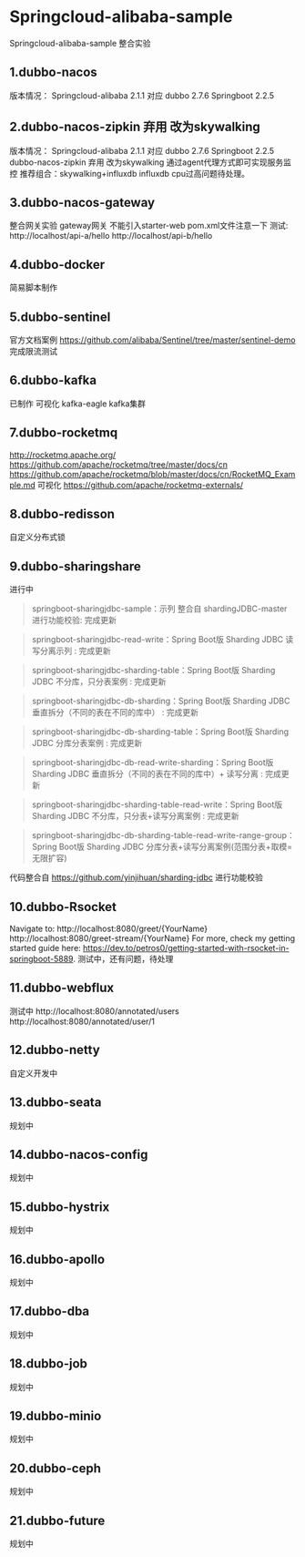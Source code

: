 # Springcloud-alibaba-sample
Springcloud-alibaba-sample 整合实验
## 1.dubbo-nacos
版本情况：
Springcloud-alibaba 2.1.1 对应 dubbo 2.7.6 Springboot 2.2.5 
## 2.dubbo-nacos-zipkin 弃用 改为skywalking 
版本情况：
Springcloud-alibaba 2.1.1 对应 dubbo 2.7.6 Springboot 2.2.5
dubbo-nacos-zipkin 弃用 改为skywalking  通过agent代理方式即可实现服务监控
推荐组合：skywalking+influxdb
influxdb cpu过高问题待处理。
## 3.dubbo-nacos-gateway
整合网关实验
gateway网关 不能引入starter-web pom.xml文件注意一下
测试:
http://localhost/api-a/hello
http://localhost/api-b/hello
## 4.dubbo-docker
简易脚本制作

## 5.dubbo-sentinel
官方文档案例
https://github.com/alibaba/Sentinel/tree/master/sentinel-demo
完成限流测试
## 6.dubbo-kafka
已制作
可视化
kafka-eagle
kafka集群
## 7.dubbo-rocketmq
http://rocketmq.apache.org/
https://github.com/apache/rocketmq/tree/master/docs/cn
https://github.com/apache/rocketmq/blob/master/docs/cn/RocketMQ_Example.md
可视化
 https://github.com/apache/rocketmq-externals/ 
 
## 8.dubbo-redisson
自定义分布式锁


## 9.dubbo-sharingshare
进行中
> springboot-sharingjdbc-sample：示列  整合自 shardingJDBC-master 进行功能校验: 完成更新

> springboot-sharingjdbc-read-write：Spring Boot版 Sharding JDBC 读写分离示列 : 完成更新

> springboot-sharingjdbc-sharding-table：Spring Boot版 Sharding JDBC 不分库，只分表案例 : 完成更新

> springboot-sharingjdbc-db-sharding：Spring Boot版 Sharding JDBC 垂直拆分（不同的表在不同的库中） : 完成更新

> springboot-sharingjdbc-db-sharding-table：Spring Boot版 Sharding JDBC 分库分表案例  : 完成更新

> springboot-sharingjdbc-db-read-write-sharding：Spring Boot版 Sharding JDBC 垂直拆分（不同的表在不同的库中）+ 读写分离 : 完成更新

> springboot-sharingjdbc-sharding-table-read-write：Spring Boot版 Sharding JDBC 不分库，只分表+读写分离案例 : 完成更新

> springboot-sharingjdbc-db-sharding-table-read-write-range-group：Spring Boot版 Sharding JDBC 分库分表+读写分离案例(范围分表+取模=无限扩容)

代码整合自 https://github.com/yinjihuan/sharding-jdbc 进行功能校验

## 10.dubbo-Rsocket
Navigate to:
http://localhost:8080/greet/{YourName}
http://localhost:8080/greet-stream/{YourName}
For more, check my getting started guide here: https://dev.to/petros0/getting-started-with-rsocket-in-springboot-5889.
测试中，还有问题，待处理

## 11.dubbo-webflux
测试中
http://localhost:8080/annotated/users
http://localhost:8080/annotated/user/1

## 12.dubbo-netty
自定义开发中

## 13.dubbo-seata
规划中
## 14.dubbo-nacos-config
规划中
## 15.dubbo-hystrix
规划中
## 16.dubbo-apollo
规划中
## 17.dubbo-dba
规划中
## 18.dubbo-job
规划中
## 19.dubbo-minio
规划中
## 20.dubbo-ceph
规划中
## 21.dubbo-future
规划中
